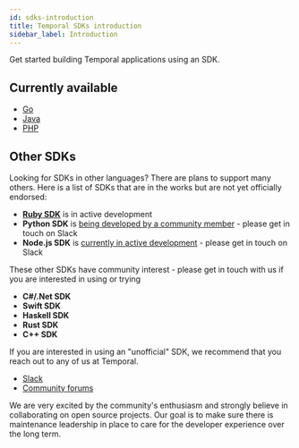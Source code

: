 ```yaml
---
id: sdks-introduction
title: Temporal SDKs introduction
sidebar_label: Introduction
---
```


Get started building Temporal applications using an SDK.

## Currently available

- [Go](/docs/go-sdk-overview)
- [Java](/docs/java-sdk-overview)
- [PHP](/docs/php-sdk-overview)

## Other SDKs

Looking for SDKs in other languages? There are plans to support many others. Here is a list of SDKs that are in the works but are not yet officially endorsed:

- [**Ruby SDK**](/docs/ruby-sdk-overview) is in active development
- **Python SDK** is [being developed by a community member](https://github.com/firdaus/temporal-python-sdk) - please get in touch on Slack
- **Node.js SDK** is [currently in active development](https://github.com/temporalio/proposals/pull/15) - please get in touch on Slack

These other SDKs have community interest - please get in touch with us if you are interested in using or trying

- **C#/.Net SDK**
- **Swift SDK**
- **Haskell SDK**
- **Rust SDK**
- **C++ SDK**

If you are interested in using an "unofficial" SDK, we recommend that you reach out to any of us at Temporal.

- [Slack](https://join.slack.com/t/temporalio/shared_invite/zt-kfgfjuye-L8gCQVRhPykA2td8pk7eTQ)
- [Community forums](https://community.temporal.io/)

We are very excited by the community's enthusiasm and strongly believe in collaborating on open source projects. Our goal is to make sure there is maintenance leadership in place to care for the developer experience over the long term.
